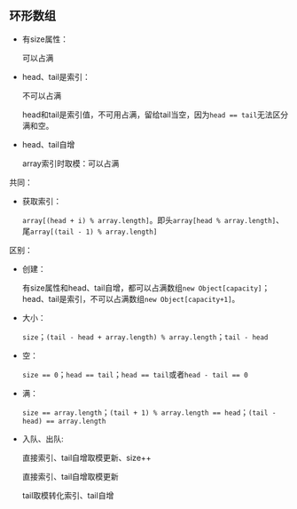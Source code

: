 ## 环形数组

- 有size属性：
    
    可以占满
- head、tail是索引：

    不可以占满
    
    head和tail是索引值，不可用占满，留给tail当空，因为`head == tail`无法区分满和空。
- head、tail自增
    
    array索引时取模：可以占满

共同：
- 获取索引：
    
    `array[(head + i) % array.length]`。即头`array[head % array.length]`、尾`array[(tail - 1) % array.length]`

区别：
- 创建：
    
    有size属性和head、tail自增，都可以占满数组`new Object[capacity]`；head、tail是索引，不可以占满数组`new Object[capacity+1]`。

- 大小：
    
    `size`；`(tail - head + array.length) % array.length`；`tail - head`
- 空：
    
    `size == 0`；`head == tail`；`head == tail`或者`head - tail == 0`
- 满：
    
    `size == array.length`；`(tail + 1) % array.length == head`；`(tail - head) == array.length`


- 入队、出队: 
    
    直接索引、tail自增取模更新、size++

    直接索引、tail自增取模更新

    tail取模转化索引、tail自增